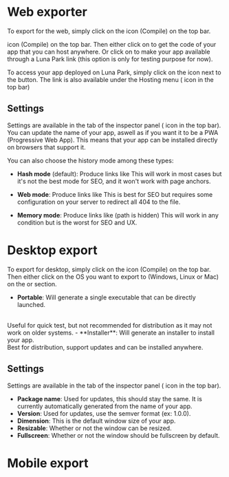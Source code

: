 <script setup lang="ts">
import {faLink, faGear, faHammer} from "@fortawesome/pro-solid-svg-icons";

</script>

# Web exporter

To export for the web, simply click on the <font-awesome-icon :icon="faHammer"/> icon (Compile) on the top bar.

icon (Compile) on the top bar. Then either click on <Highlight text="download" /> to get the code of your app that you can host anywhere. Or click on <Highlight text="deploy"/> to make your app available through a Luna Park link (this option is only for testing purpose for now).

To access your app deployed on Luna Park, simply click on the <Highlight text="open"/> icon next to the <Highlight text="deploy"/> button. The link is also available under the Hosting menu ( <font-awesome-icon :icon="faLink"/>  icon in the top bar) 

## Settings 

Settings are available in the <Highlight text="settings"/> tab of the inspector panel ( <font-awesome-icon :icon="faGear"/> icon in the top bar). You can update the name of your app, aswell as if you want it to be a PWA (Progressive Web App). This means that your app can be installed directly on browsers that support it.

<Warning title="PWA is not available" content="The PWA mode is not ready yet" />

You can also choose the history mode among these types:

- **Hash mode** (default): Produce links like <Highlight text="myApp.com/#home/dashboard"/>
    This will work in most cases but it's not the best mode for SEO, and it won't work with page anchors.
    
- **Web mode**: Produce links like <Highlight text="myApp.com/home/dashboard"/>
    This is best for SEO but requires some configuration on your server to redirect all 404 to the <Highlight text="index"/> file.
    
- **Memory mode**: Produce links like <Highlight text="myApp.com/"/> (path is hidden)
    This will work in any condition but is the worst for SEO and UX. 

# Desktop export

To export for desktop, simply click on the <font-awesome-icon :icon="faHammer"/> icon (Compile) on the top bar. Then either click on the OS you want to export to (Windows, Linux or Mac) on the <Highlight text="portable"/> or <Highlight text="installer"/> section.

- **Portable**: Will generate a single executable that can be directly launched. 
 <br/>
  Useful for quick test, but not recommended for distribution as it may not work on older systems.
- **Installer**: Will generate an installer to install your app.
  <br/>
Best for distribution, support updates and can be installed anywhere. 

<Warning title="MacOS compilation is not available" content="The export for MacOS is not ready yet. " />

## Settings

Settings are available in the <Highlight text="settings"/> tab of the inspector panel ( <font-awesome-icon :icon="faGear"/> icon in the top bar).

- **Package name**: Used for updates, this should stay the same. It is currently automatically generated from the name of your app.
- **Version**: Used for updates, use the semver format (ex: 1.0.0).
- **Dimension**: This is the default window size of your app.
- **Resizable**: Whether or not the window can be resized.
- **Fullscreen**: Whether or not the window should be fullscreen by default.

# Mobile export

<br/>

<Warning title="Mobile export is not available" content="The export for mobile is not ready yet. " />
